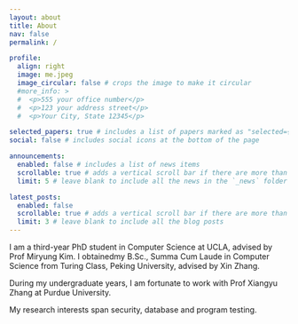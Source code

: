 ```yaml
---
layout: about
title: About
nav: false
permalink: /

profile:
  align: right
  image: me.jpeg
  image_circular: false # crops the image to make it circular
  #more_info: >
  #  <p>555 your office number</p>
  #  <p>123 your address street</p>
  #  <p>Your City, State 12345</p>

selected_papers: true # includes a list of papers marked as "selected={true}"
social: false # includes social icons at the bottom of the page

announcements:
  enabled: false # includes a list of news items
  scrollable: true # adds a vertical scroll bar if there are more than 3 news items
  limit: 5 # leave blank to include all the news in the `_news` folder

latest_posts:
  enabled: false
  scrollable: true # adds a vertical scroll bar if there are more than 3 new posts items
  limit: 3 # leave blank to include all the blog posts
---
```


I am a third-year PhD student in Computer Science at UCLA, advised by Prof Miryung Kim. 
I obtainedmy B.Sc., Summa Cum Laude in Computer Science from Turing Class, Peking University, advised by Xin Zhang.

During my undergraduate years, I am fortunate to work with Prof Xiangyu Zhang at Purdue University.

My research interests span security, database and program testing.